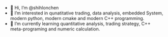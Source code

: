 - 👋 Hi, I’m @shihlonchen
- 👀 I’m interested in qunatitative trading, data analysis, embedded System, modern python, modern cmake and modern C++ programming. 
- 🌱 I’m currently learning quantitative analysis, trading strategy, C++ meta-programing and numeric calculation.

<!---
shihlonchen/shihlonchen is a ✨ special ✨ repository because its `README.md` (this file) appears on your GitHub profile.
You can click the Preview link to take a look at your changes.
--->
